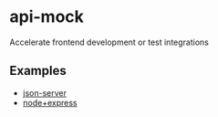 # api-mock

Accelerate frontend development or test integrations

## Examples
- [json-server](json-server)
- [node+express](node-express)
